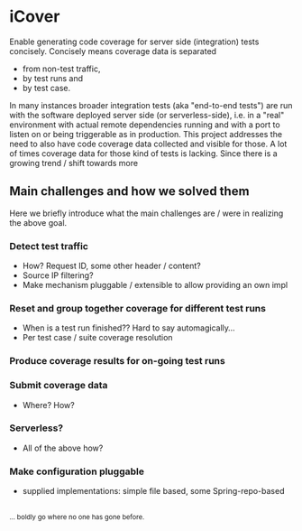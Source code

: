 # iCover
Enable generating code coverage for server side (integration) tests concisely. Concisely means coverage data is separated
* from non-test traffic,
* by test runs and
* by test case.

In many instances broader integration tests (aka "end-to-end tests") are run with the software deployed server side (or serverless-side), i.e. in a "real" environment with actual remote dependencies running and with a port to listen on or being triggerable as in production. This project addresses the need to also have code coverage data collected and visible for those. A lot of times coverage data for those kind of tests is lacking. Since there is a growing trend / shift towards more 

## Main challenges and how we solved them
Here we briefly introduce what the main challenges are / were in realizing the above goal.


### Detect test traffic
* How? Request ID, some other header / content?
* Source IP filtering?
* Make mechanism pluggable / extensible to allow providing an own impl

### Reset and group together coverage for different test runs
* When is a test run finished?? Hard to say automagically…
* Per test case / suite coverage resolution

### Produce coverage results for on-going test runs

### Submit coverage data
* Where? How?

### Serverless?
* All of the above how?

### Make configuration pluggable
* supplied implementations: simple file based, some Spring-repo-based

<br/>
<sub>... boldly go where no one has gone before.</sub>


<!---
You can use the [editor on GitHub](https://github.com/jordanMatrix/iCover/edit/main/docs/index.md) to maintain and preview the content for your website in Markdown files.

Whenever you commit to this repository, GitHub Pages will run [Jekyll](https://jekyllrb.com/) to rebuild the pages in your site, from the content in your Markdown files.

### Markdown

Markdown is a lightweight and easy-to-use syntax for styling your writing. It includes conventions for

```markdown
Syntax highlighted code block

# Header 1
## Header 2
### Header 3

- Bulleted
- List

1. Numbered
2. List

**Bold** and _Italic_ and `Code` text

[Link](url) and ![Image](src)
```

For more details see [GitHub Flavored Markdown](https://guides.github.com/features/mastering-markdown/).

### Jekyll Themes

Your Pages site will use the layout and styles from the Jekyll theme you have selected in your [repository settings](https://github.com/jordanMatrix/iCover/settings/pages). The name of this theme is saved in the Jekyll `_config.yml` configuration file.

### Support or Contact

Having trouble with Pages? Check out our [documentation](https://docs.github.com/categories/github-pages-basics/) or [contact support](https://support.github.com/contact) and we’ll help you sort it out.

-->

